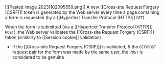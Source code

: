 ![[Pasted image 20231102095650.png]]
A new [[Cross-site Request Forgery (CSRF)]] token is generated by the Web server every time a page containing a form is requested (by a [[Hypertext Transfer Protocol (HTTP)]] `GET`)

When the form is submitted (via a [[Hypertext Transfer Protocol (HTTP)]] `POST`), the Web server validates the [[Cross-site Request Forgery (CSRF)]] token (similarly to [[Session cookie]] validation)
- if the [[Cross-site Request Forgery (CSRF)]] is validated, & the `GET`/`POST` request pair for the form was made by the same user, the `POST` is considered to be genuine